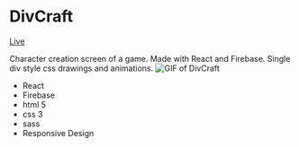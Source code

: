 # DivCraft
[Live](https://vt1022.github.io/characterSelection/)

Character creation screen of a game. Made with React and Firebase. Single div style css drawings and animations.
![GIF of DivCraft](https://i.imgur.com/e8iASdT.gif)
* React
* Firebase
* html 5
* css 3
* sass
* Responsive Design
